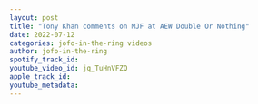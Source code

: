 ```yaml
---
layout: post
title: "Tony Khan comments on MJF at AEW Double Or Nothing"
date: 2022-07-12
categories: jofo-in-the-ring videos
author: jofo-in-the-ring
spotify_track_id: 
youtube_video_id: jq_TuHnVFZQ
apple_track_id: 
youtube_metadata: 
---
```

